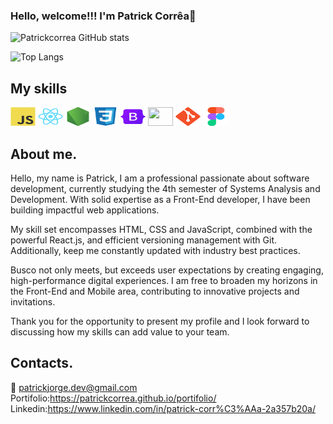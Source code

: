 ### Hello, welcome!!! I'm Patrick Corrêa👋

![Patrickcorrea GitHub stats](https://github-readme-stats.vercel.app/api?username=patrickcorrea&show_icons=true&theme=neon)

![Top Langs](https://github-readme-stats.vercel.app/api/top-langs/?username=patrickcorrea&layout=compact&theme=neon)

## My skills

<div style="display: inline_block>
 
 <br/>
 
  <img height="30" width="40" src= https://raw.githubusercontent.com/devicons/devicon/master/icons/javascript/javascript-original.svg>
  <img height="30" width="40" src= https://raw.githubusercontent.com/devicons/devicon/master/icons/javascript/javascript-original.svg>
  <img height="30" width="40" src= https://raw.githubusercontent.com/devicons/devicon/master/icons/react/react-original.svg>
  <img height="30" width="40" src= https://raw.githubusercontent.com/devicons/devicon/master/icons/nodejs/nodejs-original.svg>
  <img height="30" width="40" src= https://raw.githubusercontent.com/devicons/devicon/master/icons/css3/css3-original.svg>
  <img height="30" width="40" src= https://raw.githubusercontent.com/devicons/devicon/master/icons/bootstrap/bootstrap-original.svg>
  <img height="30" width="40" src= https://raw.githubusercontent.com/devicons/devicon/master/icons/tailwind/tailwind-original.svg>
  <img height="30" width="40" src= https://raw.githubusercontent.com/devicons/devicon/master/icons/git/git-original.svg>
  <img height="30" width="40" src= https://raw.githubusercontent.com/devicons/devicon/master/icons/figma/figma-original.svg
  
</div> 

<br/>
 
 ## About me.
 
<p> Hello, my name is Patrick, I am a professional passionate about software development, currently studying the 4th semester of Systems Analysis and Development. With solid expertise as a Front-End developer, I have been building impactful web applications.

My skill set encompasses HTML, CSS and JavaScript, combined with the powerful React.js, and efficient versioning management with Git. Additionally, keep me constantly updated with industry best practices.

Busco not only meets, but exceeds user expectations by creating engaging, high-performance digital experiences. I am free to broaden my horizons in the Front-End and Mobile area, contributing to innovative projects and invitations.

Thank you for the opportunity to present my profile and I look forward to discussing how my skills can add value to your team. <p/>
 
## Contacts.

📧 patrickjorge.dev@gmail.com <br/>
Portifolio:https://patrickcorrea.github.io/portifolio/ <br/>
Linkedin:https://www.linkedin.com/in/patrick-corr%C3%AAa-2a357b20a/
